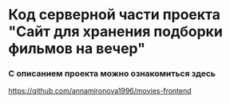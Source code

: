 # Код серверной части проекта "Сайт для хранения подборки фильмов на вечер"

### С описанием проекта можно ознакомиться здесь
https://github.com/annamironova1996/movies-frontend

